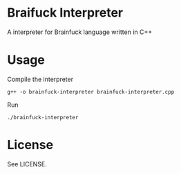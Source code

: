 # Braifuck Interpreter
A interpreter for Brainfuck language written in C++

# Usage
Compile the interpreter

```g++ -o brainfuck-interpreter brainfuck-interpreter.cpp```

Run

```./brainfuck-interpreter```

# License
See LICENSE.